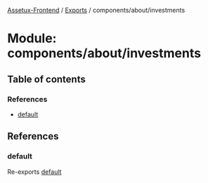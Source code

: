 [Assetux-Frontend](../README.md) / [Exports](../modules.md) / components/about/investments

# Module: components/about/investments

## Table of contents

### References

- [default](components_about_investments.md#default)

## References

### default

Re-exports [default](components_about_investments_investments.md#default)
